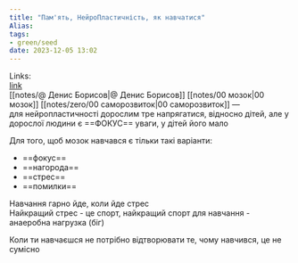 ```yaml
---
title: "Пам'ять, НейроПластичність, як навчатися"
Alias: 
tags:
- green/seed
date: 2023-12-05 13:02
---
```

Links:  
[link](https://youtu.be/M-mCiqTOrTM?si=Py5L5R-rO8TPeTrJ)  
[[notes/@ Денис Борисов|@ Денис Борисов]]
[[notes/00 мозок|00 мозок]]
[[notes/zero/00 саморозвиток|00 саморозвиток]]
—  
для нейропластичності дорослим тре напрягатися, відносно дітей, але у дорослої людини є ==ФОКУС== уваги, у дітей його мало

Для того, щоб мозок навчався є тільки такі варіанти:
- ==фокус==
- ==нагорода==
- ==стрес==
- ==помилки==

Навчання гарно йде, коли йде стрес  
Найкращий стрес - це спорт, найкращий спорт для навчання - анаеробна нагрузка (біг)

Коли ти навчаєшся не потрібно відтворювати те, чому навчився, це не сумісно
